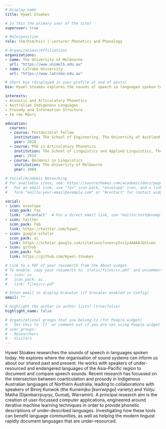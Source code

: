 ```yaml
---
# Display name
title: Hywel Stoakes

# Is this the primary user of the site?
superuser: true

# Role/position
role: (he/him/his) | Lecturer Phonetics and Phonology

# Organizations/Affiliations
organizations:
- name: The University of Melbourne
  url: "https://www.unimelb.edu.au"
- name: LaTrobe University
  url: "https://www.latrobe.edu.au"

# Short bio (displayed in user profile at end of posts)
bio: Hywel Stoakes explores the sounds of speech in languages spoken today and through this, insights that may be revealed about our shared past.

interests:
- Acoustic and Articulatory Phonetics
- Australian Indigenous Languages
- Prosody and Information Structure
- te reo Māori

education:
  courses:
  - course: Postdoctoral Fellow
    institution: The School of Engineering, The University of Auckland
    year: 2018
  - course: PhD in Articulatory Phonetics
    institution: The School of Linguistics and Applied Linguistics, The University of Melbourne
    year: 2014
  - course: BA(Hons) in Linguistics
    institution: The University of Melbourne
    year: 2004

# Social/Academic Networking
# For available icons, see: https://sourcethemes.com/academic/docs/page-builder/#icons
#   For an email link, use "fas" icon pack, "envelope" icon, and a link in the
#   form "mailto:your-email@example.com" or "#contact" for contact widget.

social:
- icon: envelope
  icon_pack: fas
  link: '/#contact'  # For a direct email link, use "mailto:test@example.org".
- icon: twitter
  icon_pack: fab
  link: https://twitter.com/hywel_
- icon: google-scholar
  icon_pack: ai
  link: https://scholar.google.com/citations?user=y5ss1y4AAAAJ&hl=en
- icon: github
  icon_pack: fab
  link: https://github.com/Hywel-Stoakes

# Link to a PDF of your resume/CV from the About widget.
# To enable, copy your resume/CV to `static/files/cv.pdf` and uncomment the lines below.
# - icon: cv
#   icon_pack: ai
#   link: files/cv.pdf

# Enter email to display Gravatar (if Gravatar enabled in Config)
email: ""

# Highlight the author in author lists? (true/false)
highlight_name: false

# Organizational groups that you belong to (for People widget)
#   Set this to `[]` or comment out if you are not using People widget.
# user_groups:
# - Researchers
# - Visitors
---
```


Hywel Stoakes researches the sounds of speech in languages spoken today. He explores where the organisation of sound systems can inform us about our shared past and present. He works with speakers of under-resourced and endangered languages of the Asia-Pacific region to document and compare speech sounds. Recent research has focussed on the intersection between coarticulation and prosody in Indigenous Australian languages of Northern Australia, leading to collaborations with speakers of Bininj Kunwok (the Kunwinjku \[kʊnˈwɪɲgʊ\] variety) and Yolŋu Matha (Djambarrpuyŋu, Gumatj, Warramiri). A principal research aim is the creation of user-focussed computer applications, engineered around iterative machine learning techniques in order to provide phonetic descriptions of under-described languages. Investigating how these tools can benefit language communities, as well as helping the modern linguist rapidly document languages that are under-resourced.
